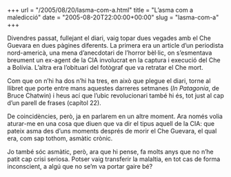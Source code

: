 +++
url = "/2005/08/20/lasma-com-a.html"
title = "L’asma com a maledicció"
date = "2005-08-20T22:00:00+00:00"
slug = "lasma-com-a"
+++

Divendres passat, fullejant el diari, vaig topar dues vegades amb el Che Guevara en dues pàgines diferents. La primera era un article d’un periodista nord-americà, una mena d’anecdotari de l’horror bèl·lic, on s’esmentava breument un ex-agent de la CIA involucrat en la captura i execució del Che a Bolívia. L’altra era l’obituari del fotògraf que va retratar el Che mort.

Com que on n’hi ha dos n’hi ha tres, en això que plegue el diari, torne al llibret que porte entre mans aquestes darreres setmanes (*In Patagonia*, de Bruce Chatwin) i heus ací que l’ubic revolucionari també hi és, tot just al cap d’un parell de frases (capítol 22).

De coincidències, però, ja en parlarem en un altre moment. Ara només volia aturar-me en una cosa que diuen que va dir el tipus aquell de la CIA: que pateix asma des d’uns moments després de morir el Che Guevara, el qual era, com sap tothom, asmàtic crònic.

Jo també sóc asmàtic, però, ara que hi pense, fa molts anys que no n’he patit cap crisi seriosa. Potser vaig transferir la malaltia, en tot cas de forma inconscient, a algú que no se’m va portar gaire bé?

